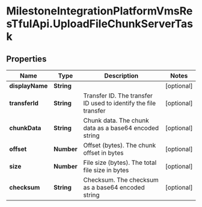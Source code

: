 # MilestoneIntegrationPlatformVmsResTfulApi.UploadFileChunkServerTask

## Properties
Name | Type | Description | Notes
------------ | ------------- | ------------- | -------------
**displayName** | **String** |  | [optional] 
**transferId** | **String** | Transfer ID. The transfer ID used to identify the file transfer | [optional] 
**chunkData** | **String** | Chunk data. The chunk data as a base64 encoded string | [optional] 
**offset** | **Number** | Offset (bytes). The chunk offset in bytes | [optional] 
**size** | **Number** | File size (bytes). The total file size in bytes | [optional] 
**checksum** | **String** | Checksum. The checksum as a base64 encoded string | [optional] 
